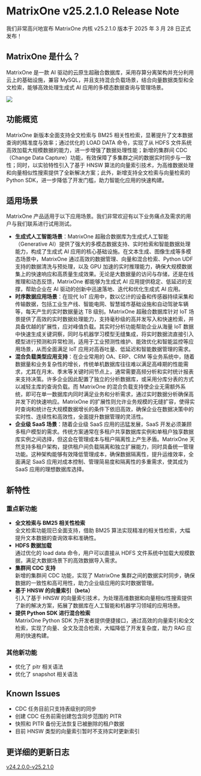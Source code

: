 # MatrixOne v25.2.1.0 Release Note

我们非常高兴地宣布 MatrixOne 内核 v25.2.1.0 版本于 2025 年 3 月 28 日正式发布！

## MatrixOne 是什么？

MatrixOne 是一款 AI 驱动的云原生超融合数据库，采用存算分离架构并充分利用云上的基础设施，兼容 MySQL，并且支持混合负载场景，结合向量数据类型和全文检索，能够高效处理生成式 AI 应用的多模态数据查询与管理场景。

![](https://community-shared-data-1308875761.cos.ap-beijing.myqcloud.com/artwork/docs/overview/architecture.png)

## 功能概览

MatrixOne 新版本全面支持全文检索与 BM25 相关性检索，显著提升了文本数据查询的精准度与效率；通过优化的 LOAD DATA 命令，实现了从 HDFS 文件系统高效加载大规模数据的能力，进一步增强了数据处理性能；新增的集群间 CDC（Change Data Capture）功能，有效保障了多集群之间的数据实时同步与一致性；同时，以实验特性引入了基于 HNSW 算法的向量索引技术，为高维数据处理和向量相似性搜索提供了全新解决方案；此外，新增支持全文检索与向量检索的 Python SDK，进一步降低了开发门槛，助力智能化应用的快速构建。

## 适用场景

MatrixOne 产品适用于以下应用场景。我们非常欢迎有以下业务痛点及需求的用户与我们联系进行试用测试。

- **生成式人工智能场景**：MatrixOne 超融合数据库为生成式人工智能（Generative AI）提供了强大的多模态数据支持、实时检索和智能数据处理能力，构成了生成式 AI 应用的核心基础设施。在文本生成、图像生成等多模态场景中，MatrixOne 通过高效的数据管理、向量和混合检索、Python UDF 支持的数据清洗与预处理，以及 GPU 加速的实时推理能力，确保大规模数据集上的快速响应和高质量生成效果。无论是大数据量的访问与存储，还是在线推理和动态反馈，MatrixOne 都能够为生成式 AI 应用提供稳定、低延迟的支撑，帮助企业在 AI 驱动的创新中迅速落地、迭代和优化生成式 AI 应用。
- **时序数据应用场景**：在现代 IoT 应用中，数以亿计的设备和传感器持续采集和传输数据，包括工业生产线、智能电网、智慧城市基础设施和自动驾驶车辆等，每天产生的实时数据量达 TB 级别。MatrixOne 超融合数据库针对 IoT 场景提供了高效的实时数据处理能力，支持毫秒级的高并发写入和快速检索，并具备优越的扩展性，应对峰值负载。其实时分析功能帮助企业从海量 IoT 数据中快速生成关键洞察，同时与机器学习模型无缝集成，将实时数据流直接引入模型进行预测和异常检测，适用于工业预测性维护、能效优化和智能监控等应用场景，从而全面满足 IoT 应用对高吞吐量、低延迟和智能数据管理的需求。
- **混合负载类型应用支持**：在企业常用的 OA、ERP、CRM 等业务系统中，随着数据量和业务复杂性的增长，传统单机数据库往往难以满足高峰期的性能需求，尤其在月末、季末等关键时间节点上，通常需要高频分析和实时统计报表来支持决策。许多企业因此配置了独立的分析数据库，或采用分库分表的方式以减轻主库的查询负载。而 MatrixOne 的混合负载支持使企业无需额外系统，即可在单一数据库内同时满足业务和分析需求，通过实时数据分析确保高并发下的快速响应。MatrixOne 的扩展性则允许业务规模的无缝扩容，使得实时查询和统计在大规模数据增长的条件下依旧高效，确保企业在数据决策中的实时性、连续性和高效性，全面提升数据管理的灵活性。
- **企业级 SaaS 场景**：随着企业级 SaaS 应用的迅猛发展，SaaS 开发必须兼顾多租户模型的需求。传统方案通常在多租户共享数据库实例和单租户独享数据库实例之间选择，但这会在管理成本与租户隔离性上产生矛盾。MatrixOne 天然支持多租户架构，提供租户间负载隔离和独立扩展能力，同时具备统一管理功能。这种架构能够有效降低管理成本，确保数据隔离性，提升运维效率，全面满足 SaaS 应用对成本控制、管理简易度和隔离性的多重需求，使其成为 SaaS 应用的理想数据库选择。

## 新特性

### 重点新功能

- **全文检索与 BM25 相关性检索**  
  全文检索功能现已全面支持，借助 BM25 算法实现精准的相关性检索，大幅提升文本数据的查询效率和准确性。
- **HDFS 数据加载**  
  通过优化的 load data 命令，用户可以直接从 HDFS 文件系统中加载大规模数据，满足大数据场景下的高效数据导入需求。
- **集群间 CDC 支持**  
  新增的集群间 CDC 功能，实现了 MatrixOne 集群之间的数据实时同步，确保数据的一致性和高可用性，助力企业级应用的实时数据管理。
- **基于 HNSW 的向量索引（beta）**  
  引入了基于 HNSW 的向量索引技术，为处理高维数据和向量相似性搜索提供了新的解决方案，拓展了数据库在人工智能和机器学习领域的应用场景。
- **提供 Python SDK 进行混合检索**  
  MatrixOne Python SDK 为开发者提供便捷接口，通过高效的向量索引和全文检索，实现了向量、全文及混合检索，大幅降低了开发复杂度，助力 RAG 应用的快速构建。

### 其他新功能

  - 优化了 pitr 相关语法
  - 优化了 snapshot 相关语法

## Known Issues

- CDC 任务目前只支持表级别的同步
- 创建 CDC 任务前需创建包含同步范围的 PITR
- 快照和 PITR 备份无法恢复已被删除的租户数据
- 目前 HNSW 类型的向量索引暂时不支持实时更新索引

## 更详细的更新日志

[v24.2.0.0-v25.2.1.0](https://github.com/matrixorigin/matrixone/compare/v2.0.0...v2.1.0)